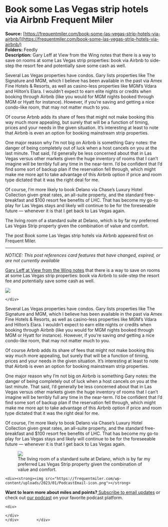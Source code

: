 # Book some Las Vegas strip hotels via Airbnb Frequent Miler

**Source:** [https://frequentmiler.com/book-some-las-vegas-strip-hotels-via-airbnb/](https://frequentmiler.com/book-some-las-vegas-strip-hotels-via-airbnb/)  
**Folders:** Feedly  
**Description:** Gary Leff at View from the Wing notes that there is a way to save on rooms at some Las Vegas strip properties: book via Airbnb to side-step the resort fee and potentially save some cash as well.

Several Las Vegas properties have condos. Gary lists properties like The Signature and MGM, which I believe has been available in the past via Amex Fine Hotels & Resorts, as well as casino-less properties like MGM’s Vdara and Hilton’s Elara. I wouldn’t expect to earn elite nights or credits when booking through Airbnb (like you would for MGM nights booked through MGM or Hyatt for instance). However, if you’re saving and getting a nice condo-like room, that may not matter much to you.

Of course Arbnb adds its share of fees that might not make booking this way much more appealing, but surely that will be a function of timing, prices and your needs in the given situation. It’s interesting at least to note that Airbnb is even an option for booking mainstream strip properties.

One major reason why I’m not big on Airbnb is something Gary notes: the danger of being completely out of luck when a host cancels on you at the last minute. That said, I’d generally be less concerned about that in Las Vegas versus other markets given the huge inventory of rooms that I can’t imagine will be terribly full any time in the near-term. I’d be confident that I’d find some sort of backup plan if the reservation fell through, which might make me more apt to take advantage of this Airbnb option if price and room type dictated that it was the right deal for me.

Of course, I’m more likely to book Delano via Chase’s Luxury Hotel Collection given great rates, an all-suite property, and the standard free-breakfast and $100 resort fee benefits of LHC. That has become my go-to play for Las Vegas stays and likely will continue to be for the foreseeable future — whenever it is that I get back to Las Vegas again.

The living room of a standard suite at Delano, which is by far my preferred Las Vegas Strip property given the combination of value and comfort.

The post Book some Las Vegas strip hotels via Airbnb appeared first on Frequent Miler.


---

<div>
            <p><em>NOTICE: This post references card features that have changed, expired, or are not currently available</em></p><p><a href="https://viewfromthewing.com/a-way-to-book-las-vegas-strip-hotels-without-no-resort-fees-and-lower-rates-too/">Gary Leff at View from the Wing notes</a> that there is a way to save on rooms at some Las Vegas strip properties: book via Airbnb to side-step the resort fee and potentially save some cash as well.</p>
<p><a href="https://frequentmiler.com/wp-content/uploads/2019/05/Las-Vegas-Elvis.jpg"><img src="https://frequentmiler.com/wp-content/uploads/2019/05/Las-Vegas-Elvis.jpg"></a></p>	
	<div>
		
	</div>
	
<p>Several Las Vegas properties have condos. Gary lists properties like The Signature and MGM, which I believe has been available in the past via Amex Fine Hotels &amp; Resorts, as well as casino-less properties like MGM’s Vdara and Hilton’s Elara. I wouldn’t expect to earn elite nights or credits when booking through Airbnb (like you would for MGM nights booked through MGM or Hyatt for instance). However, if you’re saving <em>and</em> getting a nice condo-like room, that may not matter much to you.</p>
<p>Of course Arbnb adds its share of fees that might not make booking this way much more appealing, but surely that will be a function of timing, prices and your needs in the given situation. It’s interesting at least to note that Airbnb is even an option for booking mainstream strip properties.</p>
<p>One major reason why I’m not big on Airbnb is something Gary notes: the danger of being completely out of luck when a host cancels on you at the last minute. That said, I’d generally be less concerned about that in Las Vegas versus other markets given the huge inventory of rooms that I can’t imagine will be terribly full any time in the near-term. I’d be confident that I’d find some sort of backup plan if the reservation fell through, which might make me more apt to take advantage of this Airbnb option if price and room type dictated that it was the right deal for me.</p>
<p>Of course, I’m more likely to book Delano via Chase’s Luxury Hotel Collection given great rates, an all-suite property, and the standard free-breakfast and $100 resort fee benefits of LHC. That has become my go-to play for Las Vegas stays and likely will continue to be for the foreseeable future — whenever it is that I get back to Las Vegas again.</p>
<figure><a href="https://frequentmiler.com/wp-content/uploads/2020/12/Delano-living-room.jpg"><img src="https://frequentmiler.com/wp-content/uploads/2020/12/Delano-living-room-1068x801.jpg"></a><figcaption>The living room of a standard suite at Delano, which is by far my preferred Las Vegas Strip property given the combination of value and comfort.</figcaption></figure>
	
	

	
	<div><strong><img src="https://frequentmiler.com/wp-content/uploads/2023/01/PodcastEmail-icon.png"></strong>
<strong>
Want to learn more about miles and points?</strong><a href="https://frequentmiler.com/subscribe/"> Subscribe to email updates</a> or check out <a href="https://frequentmiler.com/frequent-miler-on-the-air/">our podcast</a> on your favorite podcast platform.</div><div>
	
	<div>
		
	</div>
	</div>        </div>


        